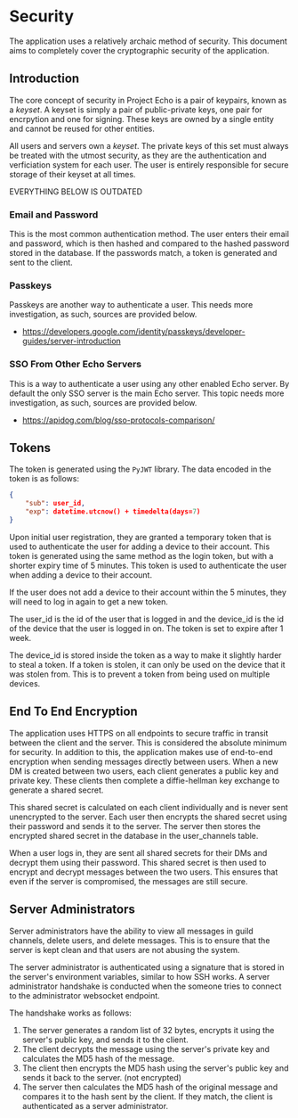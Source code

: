 # Security

The application uses a relatively archaic method of security. This document aims to completely cover the cryptographic security of the application. 

## Introduction

The core concept of security in Project Echo is a pair of keypairs, known as a *keyset*. A keyset is simply a pair of public-private keys, one pair for encrpytion and one for signing. These keys are owned by a single entity and cannot be reused for other entities.

All users and servers own a *keyset*. The private keys of this set must always be treated with the utmost security, as they are the authentication and verficiation system for each user. The user is entirely responsible for secure storage of their keyset at all times. 

EVERYTHING BELOW IS OUTDATED

### Email and Password

This is the most common authentication method. The user enters their email and password, which is then hashed and
compared to the hashed password stored in the database. If the passwords match, a token is generated and sent to the
client.

### Passkeys

Passkeys are another way to authenticate a user. This needs more investigation, as such, sources are provided below.

- https://developers.google.com/identity/passkeys/developer-guides/server-introduction

### SSO From Other Echo Servers

This is a way to authenticate a user using any other enabled Echo server. By default the only SSO server is the main 
Echo server. This topic needs more investigation, as such, sources are provided below.

- https://apidog.com/blog/sso-protocols-comparison/

## Tokens

The token is generated using the `PyJWT` library. The data encoded in the token is as follows:

```json
{
    "sub": user_id,
    "exp": datetime.utcnow() + timedelta(days=7)
}
```

Upon initial user registration, they are granted a temporary token that is used to authenticate the user for adding a
device to their account. This token is generated using the same method as the login token, but with a shorter expiry
time
of 5 minutes. This token is used to authenticate the user when adding a device to their account.

If the user does not add a device to their account within the 5 minutes, they will need to log in again to get a new
token.

The user_id is the id of the user that is logged in and the device_id is the id of the device that the user is logged in
on. The token is set to expire after 1 week.

The device_id is stored inside the token as a way to make it slightly harder to steal a token. If a token is stolen, it
can only be used on the device that it was stolen from. This is to prevent a token from being used on multiple devices.

## End To End Encryption

The application uses HTTPS on all endpoints to secure traffic in transit between the client and the server. This is
considered the absolute minimum for security. In addition to this, the application makes use of end-to-end encryption
when sending messages directly between users. When a new DM is created between two users, each client generates a
public key and private key. These clients then complete a diffie-hellman key exchange to generate a shared secret.

This shared secret is calculated on each client individually and is never sent unencrypted to the server. Each user then
encrypts the shared secret using their password and sends it to the server. The server then stores the encrypted shared
secret in the database in the user_channels table.

When a user logs in, they are sent all shared secrets for their DMs and decrypt them using their password. This shared
secret is then used to encrypt and decrypt messages between the two users. This ensures that even if the server is
compromised, the messages are still secure.

## Server Administrators

Server administrators have the ability to view all messages in guild channels, delete users, and delete messages. This
is to ensure that the server is kept clean and that users are not abusing the system.

The server administrator is authenticated using a signature that is stored in the server's environment variables,
similar to how SSH works. A server administrator handshake is conducted when the someone tries to connect to the
administrator websocket endpoint.

The handshake works as follows:

1. The server generates a random list of 32 bytes, encrypts it using the server's public key, and sends it to the
   client.
2. The client decrypts the message using the server's private key and calculates the MD5 hash of the message.
3. The client then encrypts the MD5 hash using the server's public key and sends it back to the server. (not encrypted)
4. The server then calculates the MD5 hash of the original message and compares it to the hash sent by the client. If
   they match, the client is authenticated as a server administrator.